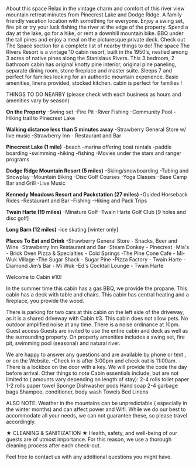 About this space
Relax in the vintage charm and comfort of this river view mountain retreat minutes from Pinecrest Lake and Dodge Ridge. A family friendly vacation location with something for everyone. Enjoy a swing set, fire pit or try your luck fishing the river at the edge of the property. Spend a day at the lake, go for a hike, or rent a downhill mountain bike. BBQ under the tall pines and enjoy a meal on the picturesque private deck. Check out The Space section for a complete list of nearby things to do!
The space
The Rivers Resort is a vintage 10 cabin resort, built in the 1950’s, nestled among 3 acres of native pines along the Stanislaus Rivers.
This 3 bedroom, 2 bathroom cabin has original knotty pine interior, original pine paneling, separate dining room, stone fireplace and master suite.
Sleeps 7 and perfect for families looking for an authentic mountain experience.
Basic amenities, linens provided, stocked kitchen. cabin is perfect for families !

THINGS TO DO NEARBY (please check with each business as hours and amenities vary by season)

**On the Property**
-Swing set
-Fire Pit
-River Fishing
-Community Pool
-Hiking trail to Pinecrest Lake

**Walking distance less than 5 minutes away**
-Strawberry General Store w/ live music
-Strawberry Inn - Restaurant and Bar

**Pinecrest Lake (1 mile)**
-beach
-marina offering boat rentals
-paddle boarding
-swimming
-hiking
-fishing
-Movies under the stars and ranger programs

**Dodge Ridge Mountain Resort (5 miles)**
-Skiing/snowboarding
-Tubing and Snowplay
-Mountain Biking
-Disc Golf Courses
-Yoga Classes
-Base Camp Bar and Grill
-Live Music

**Kennedy Meadows Resort and Packstation (27 miles)**
-Guided Horseback Rides
-Restaurant and Bar
-Fishing
-Hiking and Pack Trips

**Twain Harte (19 miles)**
-Minature Golf
-Twain Harte Golf Club [9 holes and disc golf]

**Long Barn (12 miles)**
-ice skating [winter only]

**Places To Eat and Drink**
-Strawberry General Store - Snacks, Beer and Wine
-Strawberry Inn Restaurant and Bar
-Steam Donkey - Pinecrest
-Mia's - Brick Oven Pizza & Specialties - Cold Springs
-The Pine Cone Cafe - Mi-Wuk Village
-The Sugar Shack - Sugar Pine
-Pizza Factory - Twain Harte
-Diamond Jim’s Bar - Mi Wuk
-Ed's Cocktail Lounge - Twain Harte

Welcome to Cabin #10!

In the summer time this cabin has a gas BBQ, we provide the propane. This cabin has a deck with table and chairs.
This cabin has central heating and a fireplace, you provide the wood.

There is parking for two cars at this cabin on the left side of the driveway, as it is a shared driveway with Cabin #3.
This cabin does not allow pets.
No outdoor amplified noise at any time. There is a noise ordinance at 10pm.
Guest access
Guests are invited to use the entire cabin and deck as well as the surrounding property. On property amenities includes a swing set, fire pit, swimming pool (seasonal) and natural river.

We are happy to answer any questions and are available by phone or text , or on the Website.
-Check in is after 3:00pm and check out is 11:00am.
-There is a lockbox on the door with a key. We will provide the code the day before arrival.
Other things to note
Cabin essentials include, but are not limited to ( amounts vary depending on length of stay):
2-4 rolls toilet paper
1-2 rolls paper towel
Sponge
Dishwasher pods
Hand soap
2-4 garbage bags
Shampoo, conditioner, body wash
Towels
Bed Linens

ALSO NOTE:
Weather in the mountains can be unpredictable ( especially in the winter months) and can affect power and Wifi. While we do our best to accommodate all your needs, we can not guarantee these, so please travel accordingly.

★ CLEANING & SANITIZATION ★
Health, safety, and well-being of our guests are of utmost importance. For this reason, we use a thorough cleaning process after each check-out.

Feel free to contact us with any additional questions you might have.
